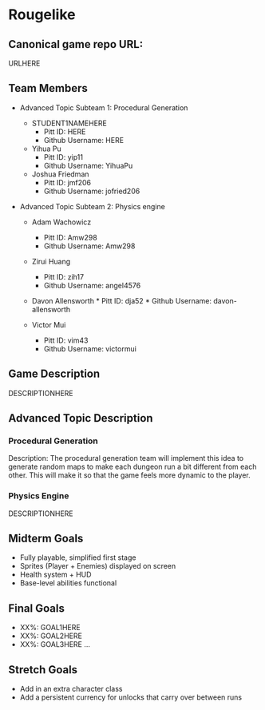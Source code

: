 # Rougelike

## Canonical game repo URL:

URLHERE

## Team Members
* Advanced Topic Subteam 1: Procedural Generation 

	* STUDENT1NAMEHERE
		* Pitt ID: HERE
		* Github Username: HERE
	* Yihua Pu
		* Pitt ID: yip11
		* Github Username: YihuaPu
	* Joshua Friedman
		* Pitt ID: jmf206
		* Github Username: jofried206

* Advanced Topic Subteam 2: Physics engine

	* Adam Wachowicz
		* Pitt ID: Amw298
		* Github Username: Amw298

	* Zirui Huang
		* Pitt ID: zih17
		* Github Username: angel4576
		
	* Davon Allensworth
        	* Pitt ID: dja52
        	* Github Username: davon-allensworth

	* Victor Mui
		* Pitt ID: vim43
		* Github Username: victormui

## Game Description

DESCRIPTIONHERE

## Advanced Topic Description

### Procedural Generation

Description: The procedural generation team will implement this idea to generate random maps to make each dungeon run a bit different from each other. This will make it so that the game feels more dynamic to the player.
    
### Physics Engine

DESCRIPTIONHERE

## Midterm Goals

* Fully playable, simplified first stage
* Sprites (Player + Enemies) displayed on screen
* Health system + HUD
* Base-level abilities functional

## Final Goals

* XX%: GOAL1HERE
* XX%: GOAL2HERE
* XX%: GOAL3HERE
...

## Stretch Goals

* Add in an extra character class
* Add a persistent currency for unlocks that carry over between runs


